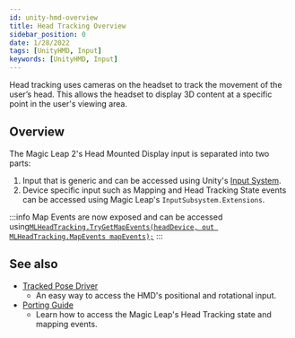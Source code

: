 ```yaml
---
id: unity-hmd-overview
title: Head Tracking Overview
sidebar_position: 0
date: 1/28/2022
tags: [UnityHMD, Input]
keywords: [UnityHMD, Input]
---
```



Head tracking uses cameras on the headset to track the movement of the user’s head. This allows the headset to display 3D content at a specific point in the user's viewing area.


## Overview

The Magic Leap 2's Head Mounted Display input is separated into two parts:

1. Input that is generic and can be accessed using Unity's [Input System](https://docs.unity3d.com/Packages/com.unity.inputsystem@1.0/manual/QuickStartGuide.html).
2. Device specific input such as Mapping and Head Tracking State events can be accessed using Magic Leap's `InputSubsystem.Extensions`.

:::info
Map Events are now exposed and can be accessed using[`MLHeadTracking.TryGetMapEvents(headDevice, out MLHeadTracking.MapEvents mapEvents);`](/unity-api/api/UnityEngine.XR.MagicLeap/InputSubsystem/Extensions/MLHeadTracking/UnityEngine.XR.MagicLeap.InputSubsystem.Extensions.MLHeadTracking.md)
:::

## See also

- [Tracked Pose Driver](/docs/guides/unity/input/head-tracking/tracked-pose-driver-hmd.md)
  - An easy way to access the HMD's positional and rotational input.
- [Porting Guide](/unity-api/api/UnityEngine.XR.MagicLeap/InputSubsystem/Extensions/MLHeadTracking/UnityEngine.XR.MagicLeap.InputSubsystem.Extensions.MLHeadTracking.md)
  - Learn how to access the Magic Leap's Head Tracking state and mapping events.
